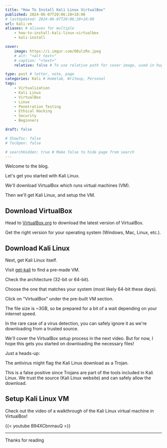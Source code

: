 ```yaml
---
title: "How To Install Kali Linux VirtualBox"
published: 2024-06-07T20:06:28+10:00
# lastUpdated: 2024-06-07T20:06:28+10:00
url: kali-vm
aliases: # aliases for multiple
    - how-to-install-kali-linux-virtualbox
    - kali-install

cover:
    image: https://i.imgur.com/O8ulzRo.jpeg
    # alt: "<alt text>"
    # caption: "<text>"
    relative: false # To use relative path for cover image, used in hugo Page-bundles 

type: post # letter, note, page
categories: Kali # Homelab, Writeup, Personal
tags:
    - Virtualization
    - Kali Linux
    - VirtualBox
    - Linux
    - Penetration Testing
    - Ethical Hacking
    - Security
    - Beginners

draft: false

# ShowToc: false
# TocOpen: false

# searchHidden: true # Make false to hide page from search
---
```


Welcome to the blog.

Let's get you started with Kali Linux.

We'll download VirtualBox which runs virtual machines (VM).

Then we'll get Kali Linux, and setup the VM.

## Download VirtualBox 

Head to [VirtualBox.org](https://www.virtualbox.org/) to download the latest version of VirtualBox. 

Get the right version for your operating system (Windows, Mac, Linux, etc.).

## Download Kali Linux

Next, get Kali Linux itself. 

Visit [get-kali](https://www.kali.org/get-kali/) to find a pre-made VM.

Check the architecture (32-bit or 64-bit). 

Choose the one that matches your system (most likely 64-bit these days).

Click on "VirtualBox" under the pre-built VM section.

The file size is ~3GB, so be prepared for a bit of a wait depending on your internet speed.

In the rare case of a virus detection, you can safely ignore it as we're downloading from a trusted source.

We'll cover the VirtualBox setup process in the next video. But for now, I hope this gets you started on downloading the necessary files!

Just a heads-up:

The antivirus might flag the Kali Linux download as a Trojan. 

This is a false positive since Trojans are part of the tools included in Kali Linux.
We trust the source (Kali Linux website) and can safely allow the download.

## Setup Kali Linux VM

Check out the video of a walkthrough of the Kali Linux virtual machine in VirtualBox!

{{< youtube B94XCbnmauQ >}}

---

Thanks for reading
